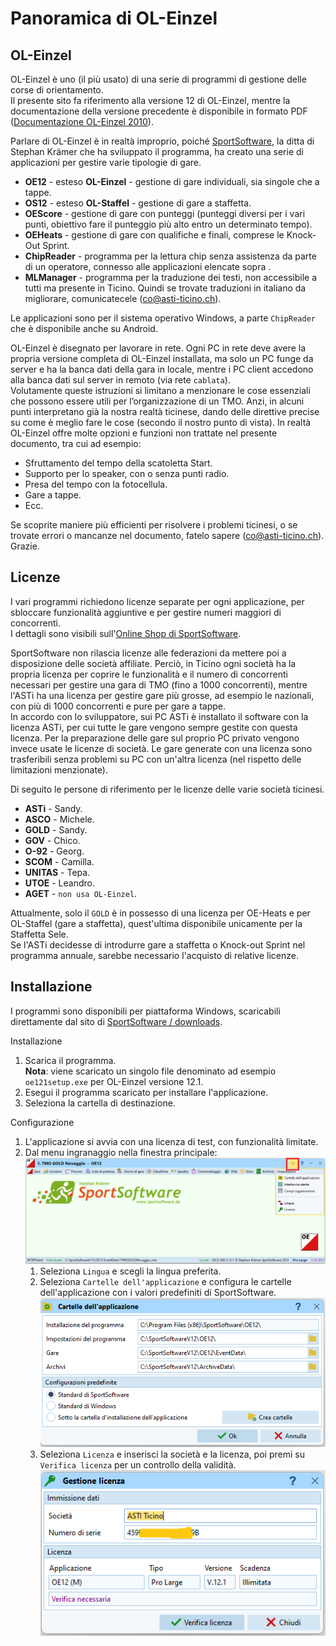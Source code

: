 # Panoramica di OL-Einzel

## OL-Einzel
OL-Einzel è uno (il più usato) di una serie di programmi di gestione delle corse di orientamento.  
Il presente sito fa riferimento alla versione 12 di OL-Einzel, mentre la documentazione della versione precedente è disponibile in formato PDF ([Documentazione OL-Einzel 2010](inc/Istruzioni_OL_einzel_per_TMO_v2_4.pdf)).  
  
Parlare di OL-Einzel è in realtà improprio, poiché [SportSoftware](https://www.sportsoftware.de), la ditta di Stephan Krämer che ha sviluppato il programma, ha creato una serie di applicazioni per gestire varie tipologie di gare.  
  
- **OE12** - esteso **OL-Einzel** - gestione di gare individuali, sia singole che a tappe.
- **OS12** - esteso **OL-Staffel** - gestione di gare a staffetta.
- **OEScore** - gestione di gare con punteggi (punteggi diversi per i vari punti, obiettivo fare il punteggio più alto entro un determinato tempo).
- **OEHeats** - gestione di gare con qualifiche e finali, comprese le Knock-Out Sprint.
- **ChipReader** - programma per la lettura chip senza assistenza da parte di un operatore, connesso alle applicazioni elencate sopra .
- **MLManager** - programma per la traduzione dei testi, non accessibile a tutti ma presente in Ticino. Quindi se trovate traduzioni in italiano da migliorare, comunicatecele ([co@asti-ticino.ch](mailto://co@asti-ticino.ch)).  
  
Le applicazioni sono per il sistema operativo Windows, a parte `ChipReader` che è disponibile anche su Android.  
  
OL-Einzel è disegnato per lavorare in rete. Ogni PC in rete deve avere la propria versione completa di OL-Einzel installata, ma solo un PC funge da server e ha la banca dati della gara in locale, mentre i PC client accedono alla banca dati sul server in remoto (via rete `cablata`).  
Volutamente queste istruzioni si limitano a menzionare le cose essenziali che possono essere utili per l’organizzazione di un TMO. Anzi, in alcuni punti interpretano già la nostra realtà ticinese, dando delle direttive precise su come è meglio fare le cose (secondo il nostro punto di vista). In realtà OL-Einzel offre molte opzioni e funzioni non trattate nel presente documento, tra cui ad esempio:

- Sfruttamento del tempo della scatoletta Start.
- Supporto per lo speaker, con o senza punti radio.
- Presa del tempo con la fotocellula.
- Gare a tappe.
- Ecc.
  
Se scoprite maniere più efficienti per risolvere i problemi ticinesi, o se trovate errori o mancanze nel documento, fatelo sapere ([co@asti-ticino.ch](mailto://co@asti-ticino.ch)). Grazie.

## Licenze
I vari programmi richiedono licenze separate per ogni applicazione, per sbloccare funzionalità aggiuntive e per gestire numeri maggiori di concorrenti.  
I dettagli sono visibili sull'[Online Shop di SportSoftware](https://sportsoftware.de/onlineshop).  
  
SportSoftware non rilascia licenze alle federazioni da mettere poi a disposizione delle società affiliate. Perciò, in Ticino ogni società ha la propria licenza per coprire le funzionalità e il numero di concorrenti necessari per gestire una gara di TMO (fino a 1000 concorrenti), mentre l'ASTi ha una licenza per gestire gare più grosse, ad esempio le nazionali, con più di 1000 concorrenti e pure per gare a tappe.  
In accordo con lo sviluppatore, sui PC ASTi è installato il software con la licenza ASTi, per cui tutte le gare vengono sempre gestite con questa licenza. Per la preparazione delle gare sul proprio PC privato vengono invece usate le licenze di società. Le gare generate con una licenza sono trasferibili senza problemi su PC con un'altra licenza (nel rispetto delle limitazioni menzionate).
 
  
Di seguito le persone di riferimento per le licenze delle varie società ticinesi.   
  
- **ASTi** - Sandy.
- **ASCO** - Michele.
- **GOLD** - Sandy.
- **GOV** - Chico.
- **O-92** - Georg.
- **SCOM** - Camilla.
- **UNITAS** - Tepa.
- **UTOE** - Leandro.
- **AGET** - `non usa OL-Einzel`.

Attualmente, solo il `GOLD` è in possesso di una licenza per OE-Heats e per OL-Staffel (gare a staffetta), quest'ultima disponibile unicamente per la Staffetta Sele.  
Se l'ASTi decidesse di introdurre gare a staffetta o Knock-out Sprint nel programma annuale, sarebbe necessario l'acquisto di relative licenze.

## Installazione
I programmi sono disponibili per piattaforma Windows, scaricabili direttamente dal sito di [SportSoftware / downloads](https://sportsoftware.de/downloads).

Installazione  

1. Scarica il programma.  
**Nota**: viene scaricato un singolo file denominato ad esempio `oe121setup.exe` per OL-Einzel versione 12.1.
1. Esegui il programma scaricato per installare l'applicazione.
1. Seleziona la cartella di destinazione.

Configurazione  

1. L'applicazione si avvia con una licenza di test, con funzionalità limitate.
1. Dal menu ingranaggio nella finestra principale:  
![app_menu_ingranaggio](inc/app_menu_ingranaggio.png)
    1. Seleziona `Lingua` e scegli la lingua preferita.
    1. Seleziona `Cartelle dell'applicazione` e configura le cartelle dell'applicazione con i valori predefiniti di SportSoftware.  
    ![Cartelle dell'applicazione](inc/app_cartelle_applicazione.png)
    1. Seleziona `Licenza` e inserisci la società e la licenza, poi premi su `Verifica licenza` per un controllo della validità.  
    ![Licenza](inc/app_licenza.png)


  

